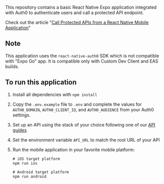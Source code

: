 This repository contains a basic React Native Expo application integrated with Auth0 to authenticate users and call a protected API endpoint.

Check out the article "[Call Protected APIs from a React Native Mobile Application](https://auth0.com/blog/call-protected-apis-from-an-expo-mobile-application)"

## Note

This application uses the `react-native-auth0` SDK which is not compatible with "Expo Go" app. It is compatible only with Custom Dev Client and EAS builds.

## To run this application

1. Install all dependencies with `npm install`

2. Copy the `.env.example` file to `.env` and complete the values for `AUTH0_DOMAIN`, `AUTH0_CLIENT_ID`, and `AUTH0_AUDIENCE` from your Auth0 settings.

3. Set up an API using the stack of your choice following one of our [API guides](https://developer.auth0.com/resources/guides/api)

4. Set the environment variable `API_URL` to match the root URL of your API

5. Run the mobile application in your favorite mobile platform:

    ```shell
    # iOS target platform
    npm run ios
   
    # Android target platform
    npm run android
    ```
